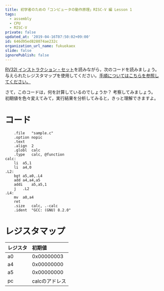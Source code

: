 ```yaml
---
title: 初学者のための「コンピュータの動作原理」RISC-V 編 Lesson 1
tags:
  - assembly
  - CPU
  - RISC-V
private: false
updated_at: '2019-04-16T07:50:02+09:00'
id: 646d95ed828074ae232c
organization_url_name: fukuokaex
slide: false
ignorePublish: false
---
```

[RV32I インストラクション・セット](https://qiita.com/zacky1972/items/48bf61bfe3ef2b8ce557)を読みながら，次のコードを読みましょう。与えられたレジスタマップを使用してください。[手順についてはこちらを参照してください。](https://qiita.com/zacky1972/items/9cc5392d70d43503afb6#実施)

さて，このコードは，何を計算しているのでしょうか？ 考察してみましょう。初期値を色々変えてみて，実行結果を分析してみると，きっと理解できますよ。

# コード

```
	.file	"sample.c"
	.option nopic
	.text
	.align	2
	.globl	calc
	.type	calc, @function
calc:
	li	a5,1
	li	a4,0
.L2:
	bgt	a5,a0,.L4
	add	a4,a4,a5
	addi	a5,a5,1
	j	.L2
.L4:
	mv	a0,a4
	ret
	.size	calc, .-calc
	.ident	"GCC: (GNU) 8.2.0"
```

# レジスタマップ

|レジスタ|初期値|
|:------|:-----|
|a0     |0x00000003|
|a4     |0x00000000|
|a5     |0x00000000|
|pc     |calcのアドレス|
